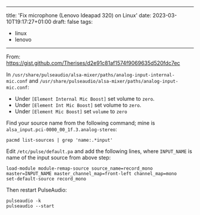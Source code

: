 ----
title: 'Fix microphone (Lenovo Ideapad 320) on Linux'
date: 2023-03-10T19:17:27+01:00
draft: false
tags: 
- linux
- lenovo
---

From: <https://gist.github.com/Therises/d2e91c81af1574f9069635d520fdc7ec>

In `/usr/share/pulseaudio/alsa-mixer/paths/analog-input-internal-mic.conf` and `/usr/share/pulseaudio/alsa-mixer/paths/analog-input-mic.conf`:

- Under `[Element Internal Mic Boost]` set volume to `zero`.
- Under `[Element Int Mic Boost]` set volume to `zero`.
- Under `[Element Mic Boost]` set `volume` to `zero`

Find your source name from the following command; mine is `alsa_input.pci-0000_00_1f.3.analog-stereo`:

```shell
pacmd list-sources | grep 'name:.*input'
```

Edit `/etc/pulse/default.pa` and add the following lines, where `INPUT_NAME` is name of the input source from above step:

```text
load-module module-remap-source source_name=record_mono master=INPUT_NAME master_channel_map=front-left channel_map=mono
set-default-source record_mono
```

Then restart PulseAudio:

```shell
pulseaudio -k
pulseaudio --start
```

